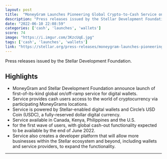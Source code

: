 ```yaml
---
layout: post
title:  "MoneyGram Launches Pioneering Global Crypto-to-Cash Service on the Stellar Network"
description: "Press releases issued by the Stellar Development Foundation."
date: "2022-06-10 22:08:59"
categories: ['cash', 'launches', 'wallets']
score: 74
image: "https://i.imgur.com/3KzcUqE.jpg"
tags: ['cash', 'launches', 'wallets']
link: "https://stellar.org/press-releases/moneygram-launches-pioneering-global-crypto-to-cash-service-on-the-stellar-network"
---
```


Press releases issued by the Stellar Development Foundation.

## Highlights

- MoneyGram and Stellar Development Foundation announce launch of first-of-its-kind global on/off-ramp service for digital wallets.
- Service provides cash users access to the world of cryptocurrency via participating MoneyGrams locations.
- Service is powered by Stellar-enabled digital wallets and Circle’s USD Coin (USDC), a fully-reserved dollar digital currency.
- Service available in Canada, Kenya, Philippines and the U.S.
- for the first wave of users, with global cash-out functionality expected to be available by the end of June 2022.
- Service also creates a developer platform that will allow more businesses within the Stellar ecosystem and beyond, including wallets and service providers, to expand the functionality.

---
